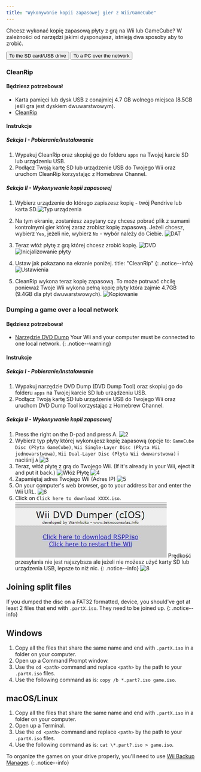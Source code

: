```yaml
---
title: "Wykonywanie kopii zapasowej gier z Wii/GameCube"
---
```


Chcesz wykonać kopię zapasową płyty z grą na Wii lub GameCube? W zależności od narzędzi jakimi dysponujesz, istnieją dwa sposoby aby to zrobić.

<button class="tablinks btn btn--large btn--primary" id="defaultOpen" onclick="openTab(event, 'cleanrip')">To the SD card/USB drive</button>
<button class="tablinks btn btn--large btn--info" onclick="openTab(event, 'dump-smb')">To a PC over the network</button>

<div id="cleanrip" class="blanktabcontent" markdown="1">

### CleanRip

#### Będziesz potrzebował

- Karta pamięci lub dysk USB z conajmiej 4.7 GB wolnego miejsca (8.5GB jeśli gra jest dyskiem dwuwarstwowym).
- [CleanRip](https://github.com/emukidid/cleanrip/releases/latest)

#### Instrukcje

##### Sekcja I - Pobieranie/Instalowanie

1. Wypakuj CleanRip oraz skopiuj go do folderu `apps` na Twojej karcie SD lub urządzeniu USB.
1. Podłącz Twoją kartę SD lub urządzenie USB do Twojego Wii oraz uruchom CleanRip korzystając z Homebrew Channel.

##### Sekcja II - Wykonywanie kopii zapasowej

1. Wybierz urządzenie do którego zapiszesz kopię - twój Pendrive lub karta SD.![Typ urządzenia](/images/CleanRip/2.png)
1. Na tym ekranie, zostaniesz zapytany czy chcesz pobrać plik z sumami kontrolnymi gier której zaraz zrobisz kopię zapasową. Jeżeli chcesz, wybierz `Yes`, jeżeli nie, wybierz `No` - wybór należy do Ciebie. ![DAT](/images/CleanRip/3.png)
1. Teraz włóż płytę z grą której chcesz zrobić kopię. ![DVD](/images/CleanRip/4.png) ![Inicjalizowanie płyty](/images/CleanRip/5.png)
1. Ustaw jak pokazano na ekranie poniżej.
title: "CleanRip"
{: .notice--info}
![Ustawienia](/images/CleanRip/6.png)

1. CleanRip wykona teraz kopię zapasową. To może potrwać chcilę ponieważ Twoje Wii wykona pełną kopię płyty która zajmie 4.7GB (9.4GB dla płyt dwuwarstwowych). ![Kopiowanie](/images/CleanRip/7.png)
</div>

<div id="dump-smb" class="blanktabcontent" markdown="1">

### Dumping a game over a local network

#### Będziesz potrzebował

- [Narzędzie DVD Dump](/assets/files/DVDDumpTool.zip)
Your Wii and your computer must be connected to one local network.
{: .notice--warning}

#### Instrukcje

##### Sekcja I - Pobieranie/Instalowanie

1. Wypakuj narzędzie DVD Dump (DVD Dump Tool) oraz skopiuj go do folderu `apps` na Twojej karcie SD lub urządzeniu USB.
1. Podłącz Twoją kartę SD lub urządzenie USB do Twojego Wii oraz uruchom DVD Dump Tool korzystając z Homebrew Channel.

##### Sekcja II - Wykonywanie kopii zapasowej

1. Press the right on the D-pad and press A. ![2](/images/DumpDiscs_LAN/2.png)
1. Wybierz typ płyty której wykonujesz kopię zapasową (opcje to: `GameCube Disc (Płyta GameCube)`, `Wii Single-Layer Disc (Płyta Wii jednowarstwowa)`, `Wii Dual-Layer Disc (Płyta Wii dwuwarstwowa)` i naciśnij `A` ![3](/images/DumpDiscs_LAN/3.png)
1. Teraz, włóż płytę z grą do Twojego Wii. (If it's already in your Wii, eject it and put it back.) ![Włóż Płytę](/images/DumpDiscs_LAN/insertthedisc.jpg) ![4](/images/DumpDiscs_LAN/4.png)
1. Zapamiętaj adres Twojego Wii (Adres IP) ![5](/images/DumpDiscs_LAN/5.png)
1. On your computer's web browser, go to your address bar and enter the Wii URL. ![6](/images/DumpDiscs_LAN/6.png)
1. Click on `Click here to download XXXX.iso`. ![7](/images/DumpDiscs_LAN/7.jpg)
Prędkość przesyłania nie jest najszybsza ale jeżeli nie możesz użyć karty SD lub urządzenia USB, lepsze to niż nic.
{: .notice--info}
![8](/images/DumpDiscs_LAN/8.PNG)
</div>

## Joining split files

If you dumped the disc on a FAT32 formatted, device, you should've got at least 2 files that end with `.partX.iso`. They need to be joined up.
{: .notice--info}

## Windows

1. Copy all the files that share the same name and end with `.partX.iso` in a folder on your computer.
1. Open up a Command Prompt window.
1. Use the `cd <path>` command and replace `<path>` by the path to your `.partX.iso` files.
1. Use the following command as is: `copy /b *.part?.iso game.iso`.

## macOS/Linux

1.  Copy all the files that share the same name and end with `.partX.iso` in a folder on your computer.
1.  Open up a Terminal.
1.  Use the `cd <path>` command and replace `<path>` by the path to your `.partX.iso` files.
1.  Use the following command as is: `cat \*.part?.iso > game.iso`.

To organize the games on your drive properly, you'll need to use [Wii Backup Manager](wiibackupmanager).
{: .notice--info}

<script>
    let tabcontent = document.getElementsByClassName("blanktabcontent");
    let tablinks = document.getElementsByClassName("tablinks");

    function openTab(evt, tabName) {
        let element;

        for (element of tabcontent) {
            element.style.display = "none";
        }

        for (element of tablinks) {
            element.className = element.className.replace("btn--primary", "btn--info");
            if (!element.className.includes('btn--info'))
                element.className += " btn--info";
        }

        document.getElementById(tabName).style.display = "block";
        evt.currentTarget.className = evt.currentTarget.className.replace("btn--info", "btn--primary");
    }

    // Get the element with id="defaultOpen" and click on it
    document.getElementById("defaultOpen").click();
</script>
